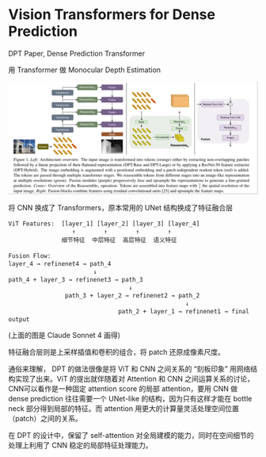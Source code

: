 # Vision Transformers for Dense Prediction

DPT Paper, Dense Prediction Transformer

用 Transformer 做 Monocular Depth Estimation

![DPT](../imgs/DPT.png)

将 CNN 换成了 Transformers，原本常用的 UNet 结构换成了特征融合层

```
ViT Features:  [layer_1] [layer_2] [layer_3] [layer_4]
                  ↑        ↑        ↑        ↑
               细节特征  中层特征  高层特征  语义特征

Fusion Flow:
layer_4 → refinenet4 → path_4
                        ↓
path_4 + layer_3 → refinenet3 → path_3  
                                  ↓
                path_3 + layer_2 → refinenet2 → path_2
                                                  ↓
                               path_2 + layer_1 → refinenet1 → final output
```

(上面的图是 Claude Sonnet 4 画得)

特征融合层则是上采样插值和卷积的组合，将 patch 还原成像素尺度。

通俗来理解， DPT 的做法很像是将 ViT 和 CNN 之间关系的 “刻板印象” 用网络结构实现了出来。ViT 的提出就伴随着对 Attention 和 CNN 之间运算关系的讨论，CNN可以看作是一种固定 attention score 的局部 attention，要用 CNN 做 dense prediction 往往需要一个 UNet-like 的结构，因为只有这样才能在 bottle neck 部分得到局部的特征。而 attention 用更大的计算量灵活处理空间位置（patch）之间的关系。

在 DPT 的设计中，保留了 self-attention 对全局建模的能力，同时在空间细节的处理上利用了 CNN 稳定的局部特征处理能力。